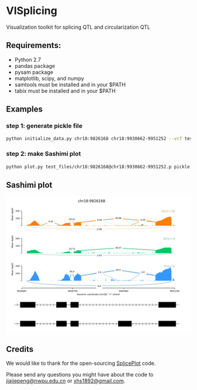 VISplicing
=========

Visualization toolkit for splicing QTL and circularization QTL

## Requirements:

- Python 2.7
- pandas package
- pysam package
- matplotlib, scipy, and numpy
- samtools must be installed and in your $PATH
- tabix must be installed and in your $PATH

## Examples

### step 1: generate pickle file
```bash
python initialize_data.py chr18:9826168 chr18:9930662-9951252 --vcf test_files/SNP.chr18_9826168.vcf.gz --gtf test_files/HG19.gtf --mf test_files/map_file.txt --circ test_files/chr18_9931806_9950565.circRNA.rawcount.txt --output test_files
```
### step 2: make Sashimi plot
```bash
python plot.py test_files/chr18:9826168@chr18:9930662-9951252.p pickle settings_file
```
## Sashimi plot

<p align="center">
<img src="https://github.com/jiajiepeng/VISplicing/blob/master/plots/chr18_sashimi.jpg" width="600"/>
</p>


## Credits
We would like to thank for the open-sourcing [SplicePlot](https://github.com/wueric/SplicePlot) code.

Please send any questions you might have about the code to [jiajiepeng@nwpu.edu.cn](jiajiepeng@nwpu.edu.cn) or [xhs1892@gmail.com](xhs1892@gmail.com).
